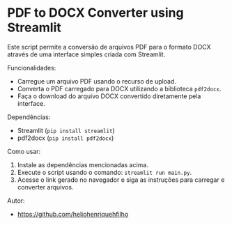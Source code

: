PDF to DOCX Converter using Streamlit
=====================================

Este script permite a conversão de arquivos PDF para o formato DOCX através de uma interface simples criada com Streamlit.

Funcionalidades:
- Carregue um arquivo PDF usando o recurso de upload.
- Converta o PDF carregado para DOCX utilizando a biblioteca `pdf2docx`.
- Faça o download do arquivo DOCX convertido diretamente pela interface.

Dependências:
- Streamlit (`pip install streamlit`)
- pdf2docx (`pip install pdf2docx`)

Como usar:
1. Instale as dependências mencionadas acima.
2. Execute o script usando o comando: `streamlit run main.py`.
3. Acesse o link gerado no navegador e siga as instruções para carregar e converter arquivos.

Autor:
- https://github.com/heliohenriquehfilho

